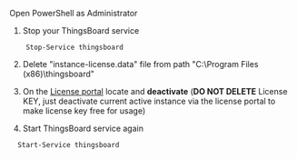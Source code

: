 Open PowerShell as Administrator

1. Stop your ThingsBoard service
```shell
    Stop-Service thingsboard
```

2. Delete "instance-license.data" file from path "C:\Program Files (x86)\thingsboard\"

3. On the [License portal](https://license.thingsboard.io/) locate and **deactivate** (**DO NOT DELETE** License KEY, just deactivate current active instance via the license portal to make license key free for usage)

4. Start ThingsBoard service again
```shell
  Start-Service thingsboard
```